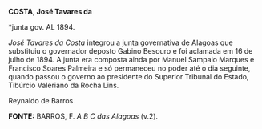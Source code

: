 **COSTA, José Tavares da**

\*junta gov. AL 1894.

*José Tavares da Costa* integrou a junta governativa de Alagoas que
substituiu o governador deposto Gabino Besouro e foi aclamada em 16 de
julho de 1894. A junta era composta ainda por Manuel Sampaio Marques e
Francisco Soares Palmeira e só permaneceu no poder até o dia seguinte,
quando passou o governo ao presidente do Superior Tribunal do Estado,
Tibúrcio Valeriano da Rocha Lins.

Reynaldo de Barros

**FONTE:** BARROS, F. *A B C das Alagoas* (v.2).
